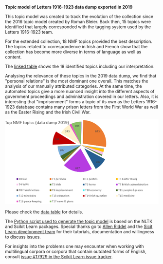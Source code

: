 **Topic model of Letters 1916-1923 data dump exported in 2019**

This topic model was created to track the evolution of the collection since the 2016 topic model created by Roman Bleier. Back then, 15 topics were identified that largely corresponded with the tagging system used by the Letters 1916-1923 team.

For the extended collection, 18 NMF topics provided the best description. The topics related to correspondence in Irish and French show that the collection has become more diverse in terms of language as well as content. 

The [linked table](
https://github.com/MonikaBarget/FeministDH/blob/master/TopicModel_fulldata_18topics.csv
) shows the 18 identified topics including our interpretation.

Analysing the relevance of these topics in the 2019 data dump, we find that "personal relations" is the most dominant one overall. This matches the analysis of our manually attributed categories. At the same time, the automated topics give a more nuanced insight into the different aspects of government proceedings and administration covered in our letters. Also, it is interesting that "imprisonment" forms a topic of its own as the Letters 1916-1923 database contains many prison letters from the First World War as well as the Easter Rising and the Irish Civil War.

<img src="Top NMF topics_full data dump 2019.png" alt="5 topics in Daly letters" target="_blank">

Please check the [data table](https://github.com/MonikaBarget/FeministDH/blob/master/Top%20NFM%20topics_full%20data_18%20TOPICS.csv) for details.

The [Python script used to generate the topic model](https://github.com/MonikaBarget/FeministDH/blob/master/Topic%20Modelling_Python_adapted-script.py) is based on the NLTK and Scikit Learn packages. Special thanks go to [Allen Riddel](https://github.com/ariddell) and the [Sicit Learn development team](https://github.com/scikit-learn/scikit-learn) for their tutorials, documentation and willingness to discuss issues.

For insights into the problems one may encounter when working with multilingual corpora or corpora that contain outdated forms of English, consult [issue #17929 in the Scikit Learn issue tracker](https://github.com/scikit-learn/scikit-learn/issues/17292). 

